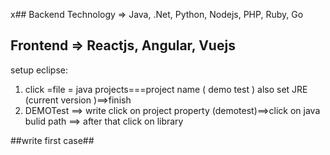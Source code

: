 x## Backend Technology => Java, .Net, Python, Nodejs, PHP, Ruby, Go
## Frontend => Reactjs, Angular, Vuejs
setup eclipse:
1. click =file = java projects===project name ( demo test ) also set JRE (current version )==>finish
2.  DEMOTest ==> write click on project property  (demotest)==>click on java bulid path ==> after that click on library


##write first case##


